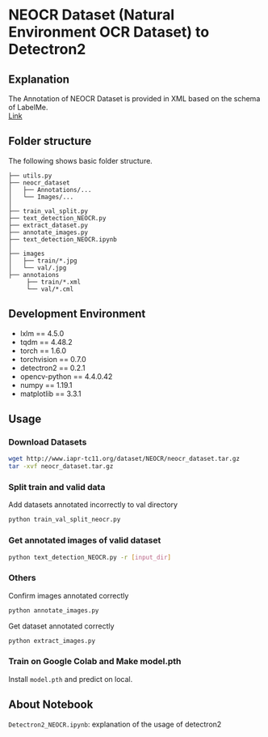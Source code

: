 # NEOCR Dataset (Natural Environment OCR Dataset) to Detectron2

## Explanation
The Annotation of NEOCR Dataset is provided in XML based on the schema of LabelMe.\
[Link](http://www.iapr-tc11.org/mediawiki/index.php?title=NEOCR:_Natural_Environment_OCR_Dataset)

## Folder structure
The following shows basic folder structure.
```
├── utils.py
├── neocr_dataset
│   ├── Annotations/...
│   └── Images/...
│
├── train_val_split.py 
├── text_detection_NEOCR.py 
├── extract_dataset.py 
├── annotate_images.py 
├── text_detection_NEOCR.ipynb
│
├── images 
│   ├── train/*.jpg
│   └── val/.jpg
├── annotaions
     ├── train/*.xml
     └── val/*.cml
```

## Development Environment
* lxlm == 4.5.0
* tqdm == 4.48.2
* torch == 1.6.0
* torchvision == 0.7.0
* detectron2 == 0.2.1
* opencv-python == 4.4.0.42
* numpy == 1.19.1
* matplotlib == 3.3.1

## Usage
### Download Datasets
```sh
wget http://www.iapr-tc11.org/dataset/NEOCR/neocr_dataset.tar.gz
tar -xvf neocr_dataset.tar.gz
```

### Split train and valid data
Add datasets annotated incorrectly to val directory 
```sh
python train_val_split_neocr.py 
```

### Get annotated images of valid dataset
```sh
python text_detection_NEOCR.py -r [input_dir]
```

### Others
Confirm images annotated correctly
```sh
python annotate_images.py
```
Get dataset annotated correctly
```sh
python extract_images.py
```

### Train on Google Colab and Make model.pth
Install `model.pth` and predict on local.

## About Notebook
`Detectron2_NEOCR.ipynb`: explanation of the usage of detectron2
